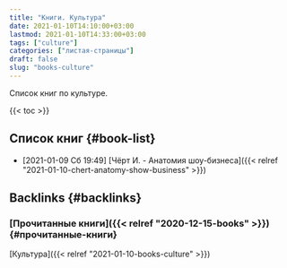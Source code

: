 ```yaml
---
title: "Книги. Культура"
date: 2021-01-10T14:10:00+03:00
lastmod: 2021-01-10T14:33:00+03:00
tags: ["culture"]
categories: ["листая-страницы"]
draft: false
slug: "books-culture"
---
```


Список книг по культуре.

<!--more-->

{{< toc >}}


## Список книг {#book-list}

-   <span class="timestamp-wrapper"><span class="timestamp">[2021-01-09 Сб 19:49] </span></span> [Чёрт И. - Анатомия шоу-бизнеса]({{< relref "2021-01-10-chert-anatomy-show-business" >}})


## Backlinks {#backlinks}


### [Прочитанные книги]({{< relref "2020-12-15-books" >}}) {#прочитанные-книги}

[Культура]({{< relref "2021-01-10-books-culture" >}})
